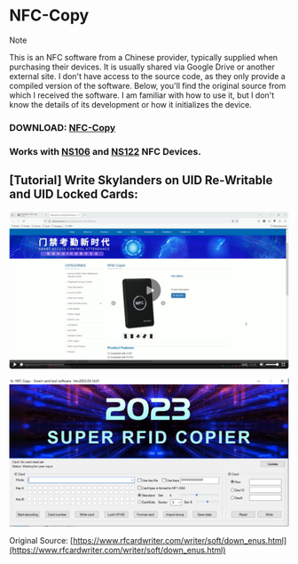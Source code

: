 # NFC-Copy

> [!NOTE]  
> This is an NFC software from a Chinese provider, typically supplied when purchasing their devices.
> It is usually shared via Google Drive or another external site.
> I don't have access to the source code, as they only provide a compiled version of the software.
> Below, you'll find the original source from which I received the software.
> I am familiar with how to use it, but I don't know the details of its development or how it initializes the device.

### **DOWNLOAD: [NFC-Copy](https://github.com/skylandersNFC/NFC-Copy/releases/tag/2023.03.14)**

### Works with [NS106](https://skylandersnfc.github.io/Docs/Skylanders_Buying_List/Skylanders_NFC_Devices/NS106/) and [NS122](https://skylandersnfc.github.io/Docs/Skylanders_Buying_List/Skylanders_NFC_Devices/NS122/) NFC Devices.

## **[Tutorial] Write Skylanders on UID Re-Writable and UID Locked Cards:**

[![NS106 - Write Skylanders on UID Re-Writable and UID Locked Cards](https://raw.githubusercontent.com/skylandersNFC/NFC-Copy/main/images/NS106_UID_ReWritable_and_Locked_Cards.jpg)](https://skylandersnfc.github.io/NFC-Copy)

![nfcPro_wbw_2023](https://raw.githubusercontent.com/skylandersNFC/NFC-Copy/refs/heads/main/images/nfcPro_wbw_2023.jpeg)

Original Source: [https://www.rfcardwriter.com/writer/soft/down_enus.html](https://www.rfcardwriter.com/writer/soft/down_enus.html)
